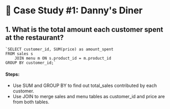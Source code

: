 # 🍜 Case Study #1: Danny's Diner

## 1. What is the total amount each customer spent at the restaurant?

    `SELECT customer_id, SUM(price) as amount_spent
    FROM sales s
        JOIN menu m ON s.product_id = m.product_id
    GROUP BY customer_id;`

#### Steps:

- Use SUM and GROUP BY to find out total_sales contributed by each customer.
- Use JOIN to merge sales and menu tables as customer_id and price are from both tables.



